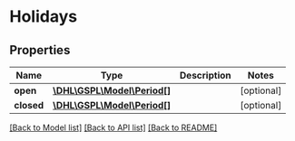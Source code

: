 # Holidays

## Properties
Name | Type | Description | Notes
------------ | ------------- | ------------- | -------------
**open** | [**\DHL\GSPL\Model\Period[]**](Period.md) |  | [optional] 
**closed** | [**\DHL\GSPL\Model\Period[]**](Period.md) |  | [optional] 

[[Back to Model list]](../README.md#documentation-for-models) [[Back to API list]](../README.md#documentation-for-api-endpoints) [[Back to README]](../README.md)


